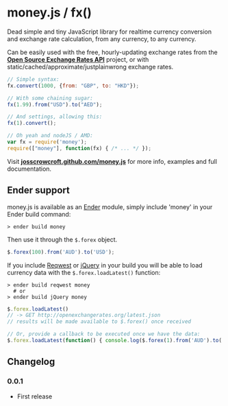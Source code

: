 # money.js / fx() 

Dead simple and tiny JavaScript library for realtime currency conversion and exchange rate calculation, from any currency, to any currency.

Can be easily used with the free, hourly-updating exchange rates from the **[Open Source Exchange Rates API](http://josscrowcroft.github.com/open-exchange-rates/)** project, or with static/cached/approximate/justplainwrong exchange rates.

```javascript
// Simple syntax:
fx.convert(1000, {from: "GBP", to: "HKD"});

// With some chaining sugar:
fx(1.99).from("USD").to("AED");

// And settings, allowing this:
fx(1).convert();

// Oh yeah and nodeJS / AMD:
var fx = require('money');
require(["money"], function(fx) { /* ... */ });
```

Visit **[josscrowcroft.github.com/money.js](http://josscrowcroft.github.com/money.js/)** for more info, examples and full documentation.

## Ender support

money.js is available as an [Ender](http://ender.no.de/) module, simply include 'money' in your Ender build command:

```
> ender build money
```

Then use it through the `$.forex` object.

```javascript
$.forex(100).from('AUD').to('USD');
```

If you include [Reqwest](http://github.com/ded/reqwest/) or [jQuery](http://jquery.org) in your build you will be able to load currency data with the `$.forex.loadLatest()` function:

```
> ender build reqwest money
  # or
> ender build jQuery money
```

```javascript
$.forex.loadLatest()
// -> GET http://openexchangerates.org/latest.json
// results will be made available to $.forex() once received

// Or, provide a callback to be executed once we have the data:
$.forex.loadLatest(function() { console.log($.forex(1).from('AUD').to('USD')) });
```

## Changelog

### 0.0.1
* First release
